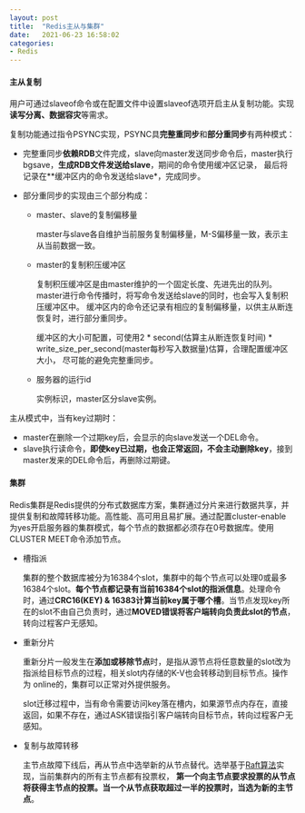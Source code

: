 ```yaml
---
layout: post
title:  "Redis主从与集群"
date:   2021-06-23 16:58:02
categories: 
- Redis
---
```


#### 主从复制

用户可通过slaveof命令或在配置文件中设置slaveof选项开启主从复制功能。实现**读写分离、数据容灾**等需求。

复制功能通过指令PSYNC实现，PSYNC具**完整重同步**和**部分重同步**有两种模式：

* 完整重同步**依赖RDB**文件完成，slave向master发送同步命令后，master执行bgsave，**生成RDB文件发送给slave**，期间的命令使用缓冲区记录，
最后将记录在**缓冲区内的命令发送给slave*，完成同步。
    
* 部分重同步的实现由三个部分构成：

    * master、slave的复制偏移量
        
        master与slave各自维护当前服务复制偏移量，M-S偏移量一致，表示主从当前数据一致。
        
    * master的复制积压缓冲区
        
       复制积压缓冲区是由master维护的一个固定长度、先进先出的队列。master进行命令传播时，将写命令发送给slave的同时，也会写入复制积压缓冲区中。
       缓冲区内的命令还记录有相应的复制偏移量，以供主从断连恢复时，进行部分重同步。
       
       缓冲区的大小可配置，可使用2 * second(估算主从断连恢复时间) * write_size_per_second(master每秒写入数据量)估算，合理配置缓冲区大小，
       尽可能的避免完整重同步。

    * 服务器的运行id
        
        实例标识，master区分slave实例。
        
主从模式中，当有key过期时：

* master在删除一个过期key后，会显示的向slave发送一个DEL命令。
* slave执行读命令，**即使key已过期，也会正常返回，不会主动删除key**，接到master发来的DEL命令后，再删除过期键。
        
#### 集群

Redis集群是Redis提供的分布式数据库方案，集群通过分片来进行数据共享，并提供复制和故障转移功能。高性能、高可用且易扩展。通过配置cluster-enable
为yes开启服务器的集群模式，每个节点的数据都必须存在0号数据库。使用CLUSTER MEET命令添加节点。

* 槽指派
    
    集群的整个数据库被分为16384个slot，集群中的每个节点可以处理0或最多16384个slot。**每个节点都记录有当前16384个slot的指派信息**。处理命令
时，通过**CRC16(KEY) & 16383计算当前key属于哪个槽**。当节点发现key所在的slot不由自己负责时，通过**MOVED错误将客户端转向负责此slot的节点**，
转向过程客户无感知。    

* 重新分片

    重新分片一般发生在**添加或移除节点**时，是指从源节点将任意数量的slot改为指派给目标节点的过程，相关slot内存储的K-V也会转移动到目标节点。操作为
online的，集群可以正常对外提供服务。
    
    slot迁移过程中，当有命令需要访问key落在槽内，如果源节点内存在，直接返回，如果不存在，通过ASK错误指引客户端转向目标节点，转向过程客户无感知。    

* 复制与故障转移

    主节点故障下线后，再从节点中选举新的从节点替代。选举基于[Raft算法](http://thesecretlivesofdata.com/raft/)实现，当前集群内的所有主节点都有投票权，
**第一个向主节点要求投票的从节点将获得主节点的投票。当一个从节点获取超过一半的投票时，当选为新的主节点**。



